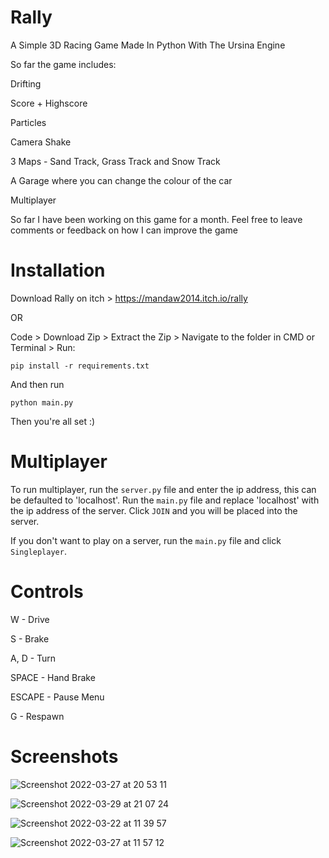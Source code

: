 # Rally

A Simple 3D Racing Game Made In Python With The Ursina Engine

So far the game includes:

Drifting

Score + Highscore

Particles

Camera Shake

3 Maps - Sand Track, Grass Track and Snow Track

A Garage where you can change the colour of the car

Multiplayer

So far I have been working on this game for a month. Feel free to leave comments or feedback on how I can improve the game

# Installation

Download Rally on itch > https://mandaw2014.itch.io/rally

OR

Code > Download Zip > Extract the Zip > Navigate to the folder in CMD or Terminal > Run:

```
pip install -r requirements.txt
```

And then run

```
python main.py
```

Then you're all set :)

# Multiplayer

To run multiplayer, run the `server.py` file and enter the ip address, this can be defaulted to 'localhost'. Run the `main.py` file and replace 'localhost' with the ip address of the server. Click `JOIN` and you will be placed into the server. 

If you don't want to play on a server, run the `main.py` file and click `Singleplayer`.

# Controls

W - Drive

S - Brake

A, D - Turn

SPACE - Hand Brake

ESCAPE - Pause Menu

G - Respawn

# Screenshots

![Screenshot 2022-03-27 at 20 53 11](https://user-images.githubusercontent.com/77012627/160865486-3f2768f4-1114-4e30-a67e-8ece0143489b.png)

![Screenshot 2022-03-29 at 21 07 24](https://user-images.githubusercontent.com/77012627/160865496-3769c22a-77fc-4973-a9fb-e01e4b4b3a69.png)

![Screenshot 2022-03-22 at 11 39 57](https://user-images.githubusercontent.com/77012627/160865468-18a249a1-b5bc-4cce-a8ab-ade66dde3af0.png)

![Screenshot 2022-03-27 at 11 57 12](https://user-images.githubusercontent.com/77012627/160865478-d4c32ff4-5c3d-4e88-9df2-66a05941079c.png)
